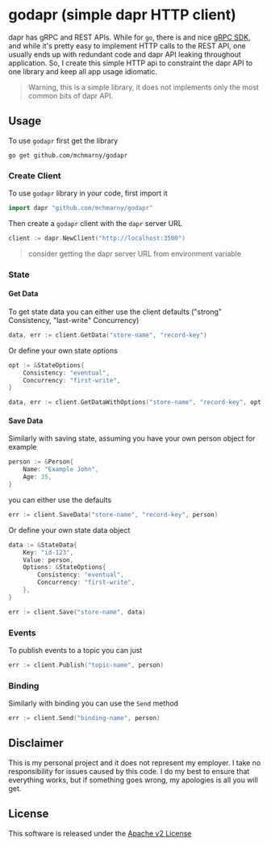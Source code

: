 # godapr (simple dapr HTTP client)

dapr has gRPC and REST APIs. While for `go`, there is and nice [gRPC SDK](https://github.com/dapr/go-sdk), and while it's pretty easy to implement HTTP calls to the REST API, one usually ends up with redundant code and dapr API leaking throughout application. So, I create this simple HTTP api to constraint the dapr API to one library and keep all app usage idiomatic.

> Warning, this is a simple library, it does not implements only the most common bits of dapr API.

## Usage

To use `godapr` first get the library

```shell
go get github.com/mchmarny/godapr
```

### Create Client

To use `godapr` library in your code, first import it

```go
import dapr "github.com/mchmarny/godapr"
```

Then create a `godapr` client with the `dapr` server URL

```go
client := dapr.NewClient("http://localhost:3500")
```

> consider getting the dapr server URL from environment variable

### State

#### Get Data

To get state data you can either use the client defaults ("strong" Consistency, "last-write" Concurrency)

```go
data, err := client.GetData("store-name", "record-key")
```

Or define your own state options

```go
opt := &StateOptions{
    Consistency: "eventual",
    Concurrency: "first-write",
}

data, err := client.GetDataWithOptions("store-name", "record-key", opt)
```

#### Save Data

Similarly with saving state, assuming you have your own person object for example

```go
person := &Person{
    Name: "Example John",
    Age: 35,
}
```

you can either use the defaults

```go
err := client.SaveData("store-name", "record-key", person)
```

Or define your own state data object

```go
data := &StateData{
    Key: "id-123",
    Value: person,
    Options: &StateOptions{
        Consistency: "eventual",
        Concurrency: "first-write",
    },
}

err := client.Save("store-name", data)
```

### Events

To publish events to a topic you can just

```go
err := client.Publish("topic-name", person)
```

### Binding

Similarly with binding you can use the `Send` method

```go
err := client.Send("binding-name", person)
```


## Disclaimer

This is my personal project and it does not represent my employer. I take no responsibility for issues caused by this code. I do my best to ensure that everything works, but if something goes wrong, my apologies is all you will get.

## License
This software is released under the [Apache v2 License](./LICENSE)
